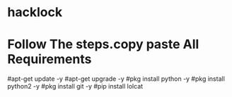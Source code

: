 # hacklock
# Follow The steps.copy paste All Requirements
#apt-get update -y 
#apt-get upgrade -y
#pkg install python -y
#pkg install python2 -y
#pkg install git -y
#pip install lolcat
